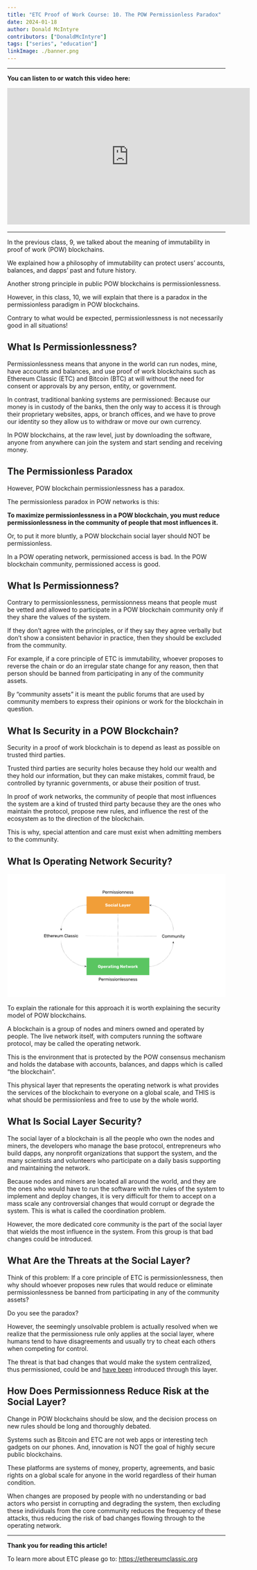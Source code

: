```yaml
---
title: "ETC Proof of Work Course: 10. The POW Permissionless Paradox"
date: 2024-01-18
author: Donald McIntyre
contributors: ["DonaldMcIntyre"]
tags: ["series", "education"]
linkImage: ./banner.png
---
```


---
**You can listen to or watch this video here:**

<iframe width="560" height="315" src="https://www.youtube.com/embed/qEx0iPgY6WY?si=d2lEx8Hhko2fF-5z" title="YouTube video player" frameborder="0" allow="accelerometer; autoplay; clipboard-write; encrypted-media; gyroscope; picture-in-picture; web-share" allowfullscreen></iframe>

---

In the previous class, 9, we talked about the meaning of immutability in proof of work (POW) blockchains.

We explained how a philosophy of immutability can protect users’ accounts, balances, and dapps’ past and future history.

Another strong principle in public POW blockchains is permissionlessness.

However, in this class, 10, we will explain that there is a paradox in the permissionless paradigm in POW blockchains. 

Contrary to what would be expected, permissionlessness is not necessarily good in all situations!

## What Is Permissionlessness?

Permissionlessness means that anyone in the world can run nodes, mine, have accounts and balances, and use proof of work blockchains such as Ethereum Classic (ETC) and Bitcoin (BTC) at will without the need for consent or approvals by any person, entity, or government.

In contrast, traditional banking systems are permissioned: Because our money is in custody of the banks, then the only way to access it is through their proprietary websites, apps, or branch offices, and we have to prove our identity so they allow us to withdraw or move our own currency.

In POW blockchains, at the raw level, just by downloading the software, anyone from anywhere can join the system and start sending and receiving money.

## The Permissionless Paradox

However, POW blockchain permissionlessness has a paradox. 

The permissionless paradox in POW networks is this: 

**To maximize permissionlessness in a POW blockchain, you must reduce permissionlessness in the community of people that most influences it.**

Or, to put it more bluntly, a POW blockchain social layer should NOT be permissionless. 

In a POW operating network, permissioned access is bad. In the POW blockchain community, permissioned access is good.

## What Is Permissionness?

Contrary to permissionlessness, permissionness means that people must be vetted and allowed to participate in a POW blockchain community only if they share the values of the system.

If they don’t agree with the principles, or if they say they agree verbally but don’t show a consistent behavior in practice, then they should be excluded from the community.

For example, if a core principle of ETC is immutability, whoever proposes to reverse the chain or do an irregular state change for any reason, then that person should be banned from participating in any of the community assets.

By “community assets” it is meant the public forums that are used by community members to express their opinions or work for the blockchain in question.

## What Is Security in a POW Blockchain?

Security in a proof of work blockchain is to depend as least as possible on trusted third parties.

Trusted third parties are security holes because they hold our wealth and they hold our information, but they can make mistakes, commit fraud, be controlled by tyrannic governments, or abuse their position of trust.

In proof of work networks, the community of people that most influences the system are a kind of trusted third party because they are the ones who maintain the protocol, propose new rules, and influence the rest of the ecosystem as to the direction of the blockchain.

This is why, special attention and care must exist when admitting members to the community.

## What Is Operating Network Security?

![](./1.png)

To explain the rationale for this approach it is worth explaining the security model of POW blockchains.

A blockchain is a group of nodes and miners owned and operated by people. The live network itself, with computers running the software protocol, may be called the operating network.

This is the environment that is protected by the POW consensus mechanism and holds the database with accounts, balances, and dapps which is called “the blockchain”.

This physical layer that represents the operating network is what provides the services of the blockchain to everyone on a global scale, and THIS is what should be permissionless and free to use by the whole world.

## What Is Social Layer Security?

The social layer of a blockchain is all the people who own the nodes and miners, the developers who manage the base protocol, entrepreneurs who build dapps, any nonprofit organizations that support the system, and the many scientists and volunteers who participate on a daily basis supporting and maintaining the network.

Because nodes and miners are located all around the world, and they are the ones who would have to run the software with the rules of the system to implement and deploy changes, it is very difficult for them to accept on a mass scale any controversial changes that would corrupt or degrade the system. This is what is called the coordination problem.

However, the more dedicated core community is the part of the social layer that wields the most influence in the system. From this group is that bad changes could be introduced.

## What Are the Threats at the Social Layer?

Think of this problem: If a core principle of ETC is permissionlessness, then why should whoever proposes new rules that would reduce or eliminate permissionlessness be banned from participating in any of the community assets?

Do you see the paradox?

However, the seemingly unsolvable problem is actually resolved when we realize that the permissioness rule only applies at the social layer, where humans tend to have disagreements and usually try to cheat each others when competing for control.

The threat is that bad changes that would make the system centralized, thus permissioned, could be and [have been](https://etherplan.com/2021/06/01/ethereum-classic-treasury-response-to-charles-hoskinson/15909/) introduced through this layer.

## How Does Permissionness Reduce Risk at the Social Layer?

Change in POW blockchains should be slow, and the decision process on new rules should be long and thoroughly debated.

Systems such as Bitcoin and ETC are not web apps or interesting tech gadgets on our phones. And, innovation is NOT the goal of highly secure public blockchains. 

These platforms are systems of money, property, agreements, and basic rights on a global scale for anyone in the world regardless of their human condition. 

When changes are proposed by people with no understanding or bad actors who persist in corrupting and degrading the system, then excluding these individuals from the core community reduces the frequency of these attacks, thus reducing the risk of bad changes flowing through to the operating network.

---

**Thank you for reading this article!**

To learn more about ETC please go to: https://ethereumclassic.org
